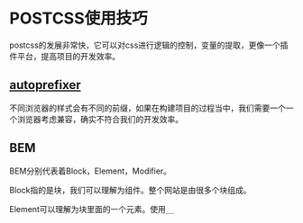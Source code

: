 # POSTCSS使用技巧

postcss的发展非常快，它可以对css进行逻辑的控制，变量的提取，更像一个插件平台，提高项目的开发效率。

## [autoprefixer](https://github.com/postcss/autoprefixer)

不同浏览器的样式会有不同的前缀，如果在构建项目的过程当中，我们需要一个一个浏览器考虑兼容，确实不符合我们的开发效率。



## BEM

BEM分别代表着Block，Element，Modifier。

Block指的是块，我们可以理解为组件。整个网站是由很多个块组成。

Element可以理解为块里面的一个元素。使用`__`



